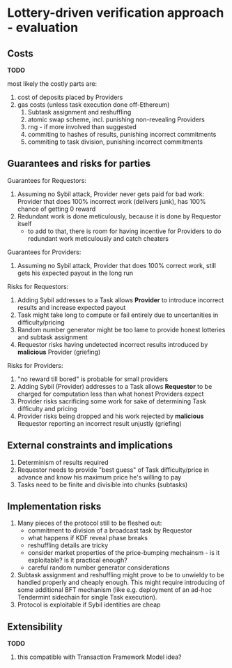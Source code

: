 # Lottery-driven verification approach - evaluation

## Costs

**TODO**

most likely the costly parts are:

1) cost of deposits placed by Providers
2) gas costs (unless task execution done off-Ethereum)
    1) Subtask assignment and reshuffling
    2) atomic swap scheme, incl. punishing non-revealing Providers
    3) rng - if more involved than suggested
    4) commiting to hashes of results, punishing incorrect commitments
    5) commiting to task division, punishing incorrect commitments

## Guarantees and risks for parties

Guarantees for Requestors:

1. Assuming no Sybil attack, Provider never gets paid for bad work: Provider that does 100% incorrect work (delivers junk), has 100% chance of getting 0 reward
2. Redundant work is done meticulously, because it is done by Requestor itself
    - to add to that, there is room for having incentive for Providers to do redundant work meticulously and catch cheaters

Guarantees for Providers:

1. Assuming no Sybil attack, Provider that does 100% correct work, still gets his expected payout in the long run

Risks for Requestors:

1. Adding Sybil addresses to a Task allows **Provider** to introduce incorrect results and increase expected payout
2. Task might take long to compute or fail entirely due to uncertanities in difficulty/pricing
3. Random number generator might be too lame to provide honest lotteries and subtask assignment
4. Requestor risks having undetected incorrect results introduced by **malicious** Provider (griefing)

Risks for Providers:

1. "no reward till bored" is probable for small providers
1. Adding Sybil (Provider) addresses to a Task allows **Requestor** to be charged for computation less than what honest Providers expect
3. Provider risks sacrificing some work for sake of determining Task difficulty and pricing
4. Provider risks being dropped and his work rejected by **malicious** Requestor reporting an incorrect result unjustly (griefing)

## External constraints and implications

1. Determinism of results required
2. Requestor needs to provide "best guess" of Task difficulty/price in advance and know his maximum price he's willing to pay
3. Tasks need to be finite and divisible into chunks (subtasks)

## Implementation risks

1. Many pieces of the protocol still to be fleshed out:
    - commitment to division of a broadcast task by Requestor
    - what happens if KDF reveal phase breaks
    - reshuffling details are tricky
    - consider market properties of the price-bumping mechainsm - is it exploitable? is it practical enough?
    - careful random number generator considerations
2. Subtask assignment and reshuffling might prove to be to unwieldy to be handled properly and cheaply enough. This might require introducing of some additional BFT mechanism (like e.g. deployment of an ad-hoc Tendermint sidechain for single Task execution).
3. Protocol is exploitable if Sybil identities are cheap

## Extensibility

**TODO**

1. this compatible with Transaction Framework Model idea?
